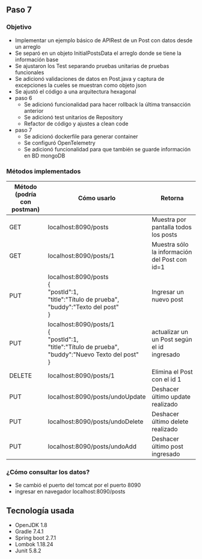 
## Paso 7

### Objetivo
- Implementar un ejemplo básico de APIRest de un Post con datos desde un arreglo
- Se separó en un objeto InitialPostsData el arreglo donde se tiene la información base
- Se ajustaron los Test separando pruebas unitarias de pruebas funcionales
- Se adicionó validaciones de datos en Post.java y captura de excepciones la cueles se muestran como objeto json
- Se ajustó el código a una arquitectura hexagonal
- paso 6
  - Se adicionó funcionalidad para hacer rollback la última transacción anterior
  - Se adicionó test unitarios de Repository
  - Refactor de código y ajustes a clean code
- paso 7
  - Se adicionó dockerfile para generar container
  - Se configuró OpenTelemetry
  - Se adicionó funcionalidad para que también se guarde información en BD mongoDB
### Métodos implementados
| Método (podría con postman) | Cómo usarlo                                                                                                           | Retorna                                       |
|-----------------------------|-----------------------------------------------------------------------------------------------------------------------|-----------------------------------------------|
| GET                         | localhost:8090/posts                                                                                                  | Muestra por pantalla todos los posts          |
| GET                         | localhost:8090/posts/1                                                                                                | Muestra sólo la información del Post con id=1 |
| PUT                         | localhost:8090/posts<br/>{<br/>"postId":1,<br/>"title":"Título de prueba",<br/>"buddy":"Texto del post"<br/>}         | Ingresar un nuevo post                        |
| PUT                         | localhost:8090/posts/1<br/>{<br/>"postId":1,<br/>"title":"Título de prueba",<br/>"buddy":"Nuevo Texto del post"<br/>} | actualizar un un Post según el id ingresado   |
| DELETE                      | localhost:8090/posts/1                                                                                                | Elimina el Post con el id 1                   |
| PUT                         | localhost:8090/posts/undoUpdate                                                                                       | Deshacer último update realizado              |
| PUT                         | localhost:8090/posts/undoDelete                                                                                       | Deshacer último delete realizado              |
| PUT                         | localhost:8090/posts/undoAdd                                                                                          | Deshacer último post ingresado                |

### ¿Cómo consultar los datos?
- Se cambió el puerto del tomcat por el puerto 8090
- ingresar en navegador localhost:8090/posts


## Tecnología usada
- OpenJDK 1.8
- Gradle 7.4.1
- Spring boot 2.7.1
- Lombok 1.18.24
- Junit 5.8.2